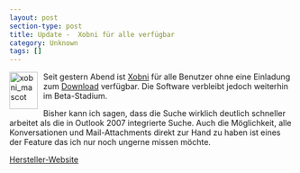 ```yaml
---
layout: post
section-type: post
title: Update -  Xobni für alle verfügbar
category: Unknown
tags: []
---
```

<p>
<a href="http://static.gordon-breuer.de/img/Xobinfralleverfgbar_9BDA/xobni_mascot_2.gif"><img style="margin: 0px 10px 0px 0px; border: 0px" src="http://anheledirwp.blob.core.windows.net/wordpress/2008/05/xobni_mascot_thumb.gif" border="0" alt="xobni_mascot" width="50" height="66" align="left" /></a> Seit gestern Abend ist <a href="/post/Xobni-Beta-Test.aspx">Xobni</a> f&uuml;r alle Benutzer ohne eine Einladung zum <a href="http://download.xobni.com/r3644/XobniSetup.exe" target="_blank">Download</a> verf&uuml;gbar. Die Software verbleibt jedoch weiterhin im Beta-Stadium. 
</p>
<p>
Bisher kann ich sagen, dass die Suche wirklich deutlich schneller arbeitet als die in Outlook 2007 integrierte Suche. Auch die M&ouml;glichkeit, alle Konversationen und Mail-Attachments direkt zur Hand zu haben ist eines der Feature das ich nur noch ungerne missen m&ouml;chte. 
</p>
<p>
<a href="http://www.xobni.com/" target="_blank">Hersteller-Website</a> 
</p>
